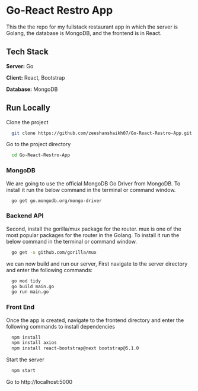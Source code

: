 
# Go-React Restro App

This the the repo for my fullstack restaurant app in which the server is Golang, the database is MongoDB, and the frontend is in React.


## Tech Stack
**Server:** Go

**Client:** React, Bootstrap

**Database:** MongoDB
## Run Locally

Clone the project

```bash
  git clone https://github.com/zeeshanshaikh07/Go-React-Restro-App.git
```

Go to the project directory

```bash
  cd Go-React-Restro-App
```
### MongoDB

We are going to use the official MongoDB Go Driver from MongoDB.
To install it run the below command in the terminal or command window.

```bash
  go get go.mongodb.org/mongo-driver
```

### Backend API

Second, install the gorilla/mux package for the router. mux is one of the most popular packages for the router in the Golang.
To install it run the below command in the terminal or command window.

```bash
  go get -u github.com/gorilla/mux
```
we can now build and run our server, First navigate to the server directory and enter the following commands:

```bash
  go mod tidy
  go build main.go
  go run main.go
```
### Front End
Once the app is created, navigate to the frontend directory and enter the following commands to install dependencies

```bash
  npm install
  npm install axios
  npm install react-bootstrap@next bootstrap@5.1.0
```

Start the server

```bash
  npm start
```
Go to http://localhost:5000
